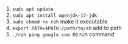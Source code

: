 1. `sudo apt update`
2. `sudo apt install openjdk-17-jdk`
3. `sudo chmod +x roh` make it executable
4. `export PATH=$PATH:/path/to/sh` add to path
5. `./roh ping google.com 80` run command
